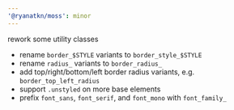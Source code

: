 ```yaml
---
'@ryanatkn/moss': minor
---
```


rework some utility classes

- rename `border_$STYLE` variants to `border_style_$STYLE`
- rename `radius_` variants to `border_radius_`
- add top/right/bottom/left border radius variants, e.g. `border_top_left_radius`
- support `.unstyled` on more base elements
- prefix `font_sans`, `font_serif`, and `font_mono` with `font_family_`
